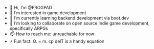 - 👋 Hi, I’m @FROGPAD
- 👀 I’m interested in game development
- 🌱 I’m currently learning backend development via boot.dev
- 💞️ I’m looking to collaborate on open source indie game development, specifically ARPGs
- 📫 How to reach me: unreachable for now
- ⚡ Fun fact: Q. = m. cp delT is a handy equation

<!---
PietPadda/PietPadda is a ✨ special ✨ repository because its `README.md` (this file) appears on your GitHub profile.
You can click the Preview link to take a look at your changes.
--->
